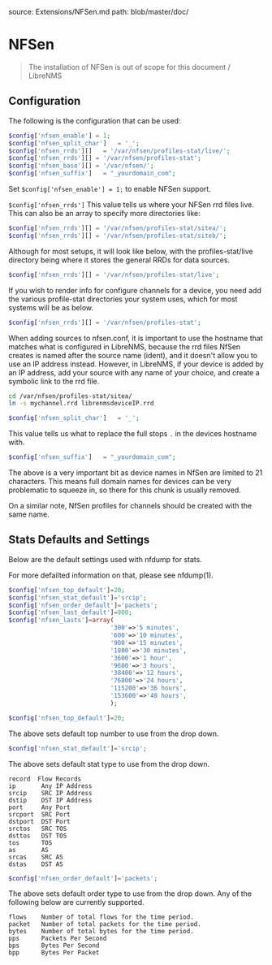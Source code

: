 source: Extensions/NFSen.md
path: blob/master/doc/

# NFSen

> The installation of NFSen is out of scope for this document / LibreNMS

## Configuration

The following is the configuration that can be used:

```php
$config['nfsen_enable'] = 1;
$config['nfsen_split_char']   = '_';
$config['nfsen_rrds'][]   = '/var/nfsen/profiles-stat/live/';
$config['nfsen_rrds'][] = '/var/nfsen/profiles-stat';
$config['nfsen_base'][] = '/var/nfsen/';
$config['nfsen_suffix']   = "_yourdomain_com";
```

Set `$config['nfsen_enable'] = 1;` to enable NFSen support.

`$config['nfsen_rrds']` This value tells us where your NFSen rrd files
live. This can also be an array to specify more directories like:

```php
$config['nfsen_rrds'][] = '/var/nfsen/profiles-stat/sitea/';
$config['nfsen_rrds'][] = '/var/nfsen/profiles-stat/siteb/';
```

Although for most setups, it will look like below, with the
profiles-stat/live directory being where it stores the general RRDs
for data sources.

```php
$config['nfsen_rrds'][] = '/var/nfsen/profiles-stat/live';
```

If you wish to render info for configure channels for a device, you
need add the various profile-stat directories your system uses, which
for most systems will be as below.

```php
$config['nfsen_rrds'][] = '/var/nfsen/profiles-stat';
```

When adding sources to nfsen.conf, it is important to use the hostname
that matches what is configured in LibreNMS, because the rrd files
NfSen creates is named after the source name (ident), and it doesn't
allow you to use an IP address instead. However, in LibreNMS, if your
device is added by an IP address, add your source with any name of
your choice, and create a symbolic link to the rrd file.

```sh
cd /var/nfsen/profiles-stat/sitea/
ln -s mychannel.rrd librenmsdeviceIP.rrd
```

```php
$config['nfsen_split_char']   = '_';
```

This value tells us what to replace the full stops `.` in the devices
hostname with.

```php
$config['nfsen_suffix']   = "_yourdomain_com";
```

The above is a very important bit as device names in NfSen are limited
to 21 characters. This means full domain names for devices can be very
problematic to squeeze in, so there for this chunk is usually removed.

On a similar note, NfSen profiles for channels should be created with
the same name.

## Stats Defaults and Settings

Below are the default settings used with nfdump for stats.

For more defailted information on that, please see nfdump(1).

```php
$config['nfsen_top_default']=20;
$config['nfsen_stat_default']='srcip';
$config['nfsen_order_default']='packets';
$config['nfsen_last_default']=900;
$config['nfsen_lasts']=array(
                            '300'=>'5 minutes',
                            '600'=>'10 minutes',
                            '900'=>'15 minutes',
                            '1800'=>'30 minutes',
                            '3600'=>'1 hour',
                            '9600'=>'3 hours',
                            '38400'=>'12 hours',
                            '76800'=>'24 hours',
                            '115200'=>'36 hours',
                            '153600'=>'48 hours',
                            );
```

```php
$config['nfsen_top_default']=20;
```

The above sets default top number to use from the drop down.

```php
$config['nfsen_stat_default']='srcip';
```

The above sets default stat type to use from the drop down.

```
record  Flow Records
ip       Any IP Address
srcip    SRC IP Address
dstip    DST IP Address
port     Any Port
srcport  SRC Port
dstport  DST Port
srctos   SRC TOS
dsttos   DST TOS
tos      TOS
as       AS
srcas    SRC AS
dstas    DST AS
```

```php
$config['nfsen_order_default']='packets';
```

The above sets default order type to use from the drop down. Any of
the following below are currently supported.

```
flows    Number of total flows for the time period.
packet   Number of total packets for the time period.
bytes    Number of total bytes for the time period.
pps      Packets Per Second
bps      Bytes Per Second
bpp      Bytes Per Packet
```
